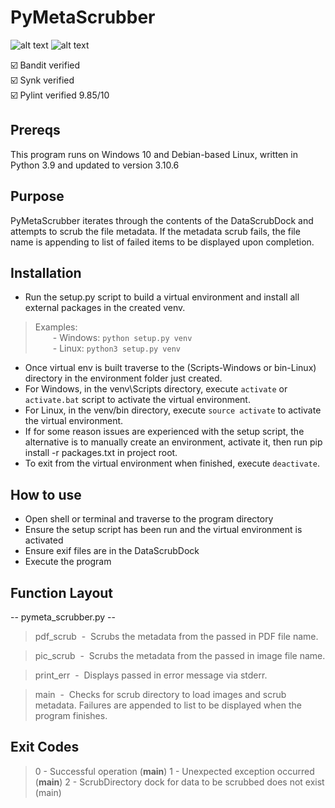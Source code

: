 # PyMetaScrubber
![alt text](https://github.com/ngimb64/PyMetaScrubber/blob/main/PyMetaScrubber.gif?raw=true)
![alt text](https://github.com/ngimb64/PyMetaScrubber/blob/main/PyMetaScrubber.png?raw=true)

&#9745;&#65039; Bandit verified<br>
&#9745;&#65039; Synk verified<br>
&#9745;&#65039; Pylint verified 9.85/10

## Prereqs
This program runs on Windows 10 and Debian-based Linux, written in Python 3.9 and updated to version 3.10.6

## Purpose
PyMetaScrubber iterates through the contents of the DataScrubDock and attempts to scrub the file metadata.
If the metadata scrub fails, the file name is appending to list of failed items to be displayed upon completion.

## Installation
- Run the setup.py script to build a virtual environment and install all external packages in the created venv.

> Examples:<br>
>       &emsp;&emsp;- Windows:  `python setup.py venv`<br>
>       &emsp;&emsp;- Linux:  `python3 setup.py venv`

- Once virtual env is built traverse to the (Scripts-Windows or bin-Linux) directory in the environment folder just created.
- For Windows, in the venv\Scripts directory, execute `activate` or `activate.bat` script to activate the virtual environment.
- For Linux, in the venv/bin directory, execute `source activate` to activate the virtual environment.
- If for some reason issues are experienced with the setup script, the alternative is to manually create an environment, activate it, then run pip install -r packages.txt in project root.
- To exit from the virtual environment when finished, execute `deactivate`.

## How to use
- Open shell or terminal and traverse to the program directory
- Ensure the setup script has been run and the virtual environment is activated
- Ensure exif files are in the DataScrubDock
- Execute the program

## Function Layout
-- pymeta_scrubber.py --
> pdf_scrub &nbsp;-&nbsp;  Scrubs the metadata from the passed in PDF file name.

> pic_scrub &nbsp;-&nbsp;  Scrubs the metadata from the passed in image file name.

> print_err &nbsp;-&nbsp; Displays passed in error message via stderr.

> main &nbsp;-&nbsp; Checks for scrub directory to load images and scrub metadata. Failures are 
> appended to list to be displayed when the program finishes.

## Exit Codes
> 0 - Successful operation (__main__)
> 1 - Unexpected exception occurred (__main__)
> 2 - ScrubDirectory dock for data to be scrubbed does not exist (main)